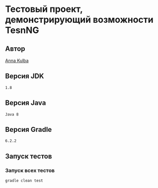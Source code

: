 # Тестовый проект, демонстрирующий возможности TesnNG

## Автор

[Anna Kulba](https://github.com/HannaKulba)

## Версия JDK
```
1.8
```

## Версия Java
```
Java 8
```

## Версия Gradle
```
6.2.2
```

## Запуск тестов

### Запуск всех тестов
```
gradle clean test
```
